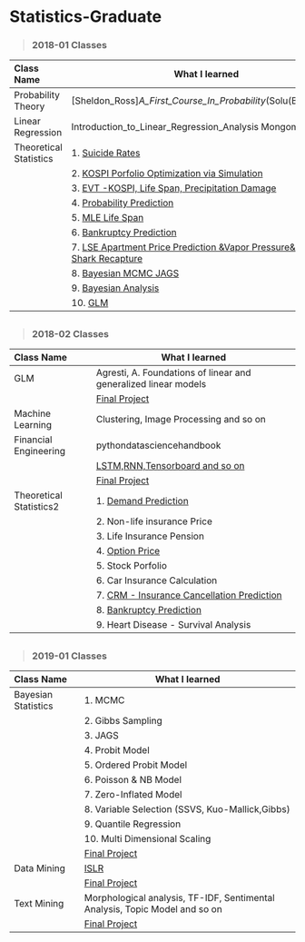 # Statistics-Graduate

> ### 2018-01 Classes

| Class Name                  | What I learned                                | 
| :--------------------- | ---------------------------------------- | 
|Probability Theory|[Sheldon_Ross]_A_First_Course_In_Probability_(Solu(BookFi.org)| 
|Linear Regression |Introduction_to_Linear_Regression_Analysis Mongomery | 
|Theoretical Statistics| 1. [Suicide Rates](https://github.com/serah1107/Statistics-Graduate/tree/master/2018-01%20Class/Theoretical%20Statistics/HW1%20Suicide%20Rates)|
||2. [KOSPI Porfolio Optimization via Simulation](https://github.com/serah1107/Statistics-Graduate/tree/master/2018-01%20Class/Theoretical%20Statistics/HW2%20KOSPI%20Portfolio%20Optimization%20via%20Simulation)|
||3. [EVT -KOSPI, Life Span, Precipitation Damage](https://github.com/serah1107/Statistics-Graduate/tree/master/2018-01%20Class/Theoretical%20Statistics/HW3%20EVT%20-KOSPI%2C%20Life%20Span%2C%20Precipitation%20Damage)|
||4. [Probability Prediction](https://github.com/serah1107/Statistics-Graduate/tree/master/2018-01%20Class/Theoretical%20Statistics/HW4%20Probability%20Prediction)|
||5. [MLE Life Span](https://github.com/serah1107/Statistics-Graduate/tree/master/2018-01%20Class/Theoretical%20Statistics/HW5%20MLE%20Life%20Span)|
||6. [Bankruptcy Prediction](https://github.com/serah1107/Statistics-Graduate/tree/master/2018-01%20Class/Theoretical%20Statistics/HW6%20Bankruptcy%20Prediction)|
||7. [LSE Apartment Price Prediction &Vapor Pressure& Tiger Shark Recapture](https://github.com/serah1107/Statistics-Graduate/tree/master/2018-01%20Class/Theoretical%20Statistics/HW7%20LSE%20Apartment%20Price%20Prediction%20%26Vapor%20Pressure%26%20Tiger%20Shark%20Recapture)|
||8. [Bayesian MCMC JAGS](https://github.com/serah1107/Statistics-Graduate/tree/master/2018-01%20Class/Theoretical%20Statistics/HW8%20Bayesian%20MCMC%20JAGS)|
||9. [Bayesian Analysis](https://github.com/serah1107/Statistics-Graduate/tree/master/2018-01%20Class/Theoretical%20Statistics/HW9%20Bayesian%20Analysis)|
||10. [GLM](https://github.com/serah1107/Statistics-Graduate/tree/master/2018-01%20Class/Theoretical%20Statistics/HW10%20GLM)| 


##


> ### 2018-02 Classes

| Class Name                        | What I learned                                   | 
| :--------------------- | ---------------------------------------- | 
|GLM| Agresti, A. Foundations of linear and generalized linear models| 
||[Final Project](https://github.com/serah1107/Statistics-Graduate/tree/master/2018-02%20Class/GLM/final%20project)
|Machine Learning| Clustering, Image Processing and so on| 
|Financial Engineering| pythondatasciencehandbook  | 
||[LSTM,RNN,Tensorboard and so on ](https://github.com/serah1107/Statistics-Graduate/tree/master/2018-02%20Class/Financial%20Engineering)|
||[Final Project](https://github.com/serah1107/Statistics-Graduate/blob/master/2018-02%20Class/Financial%20Engineering/Final%20Project%20CIFAR10.ipynb)|
|Theoretical Statistics2| 1. [Demand Prediction](https://pphonyohyeyun.shinyapps.io/demand_ohy/)|
||2. Non-life insurance Price|
||3. Life Insurance Pension|
||4. [Option Price](https://pphonyohyeyun.shinyapps.io/option_hy/)|
||5. Stock Porfolio|
||6. Car Insurance Calculation|
||7. [CRM - Insurance Cancellation Prediction](https://pphonyohyeyun.shinyapps.io/crm_ohy/)|
||8. [Bankruptcy Prediction](https://pphonyohyeyun.shinyapps.io/bankruptcy_ohy/)|
||9. Heart Disease - Survival Analysis|




##

> ### 2019-01 Classes


| Class Name                        | What I learned                                | 
| :--------------------- | ---------------------------------------- | 
|Bayesian Statistics| 1. MCMC|
||2. Gibbs Sampling|
||3. JAGS|
||4. Probit Model|
||5. Ordered Probit Model|
||6. Poisson & NB Model|
||7. Zero-Inflated Model|
||8. Variable Selection (SSVS, Kuo-Mallick,Gibbs)|
||9. Quantile Regression|
||10. Multi Dimensional Scaling|
|| [Final Project](https://github.com/serah1107/Statistics-Graduate/blob/master/2019-03%20Class/Bayesian/project/DengAI%20Spread%20Prediction%20Using%20BNN%20%26%20Bayesian%20Quantile%20Regression.R)| 
|Data Mining| [ISLR](https://github.com/serah1107/Statistics-Graduate/tree/master/2019-03%20Class/Data%20Mining/ISLR_HW)|
|| [Final Project](https://github.com/serah1107/Statistics-Graduate/tree/master/2019-03%20Class/Data%20Mining/NAVER%20Webtoon%20Popularity%20Prediction%20(Team%20Project))| 
|Text Mining| Morphological analysis, TF-IDF, Sentimental Analysis, Topic Model and so on |
||[Final Project](https://github.com/serah1107/Statistics-Graduate/tree/master/2019-03%20Class/Text%20Mining/Final%20Project_Kaggle)|



